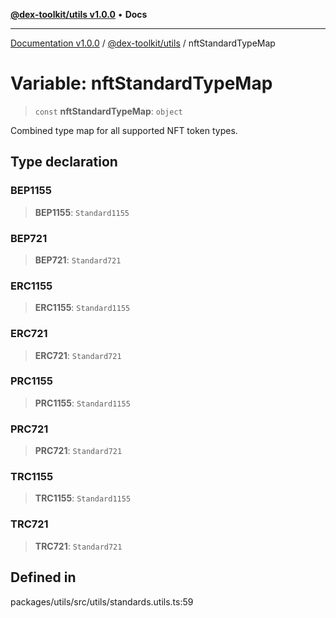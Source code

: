 [**@dex-toolkit/utils v1.0.0**](../README.md) • **Docs**

***

[Documentation v1.0.0](../../../packages.md) / [@dex-toolkit/utils](../README.md) / nftStandardTypeMap

# Variable: nftStandardTypeMap

> `const` **nftStandardTypeMap**: `object`

Combined type map for all supported NFT token types.

## Type declaration

### BEP1155

> **BEP1155**: `Standard1155`

### BEP721

> **BEP721**: `Standard721`

### ERC1155

> **ERC1155**: `Standard1155`

### ERC721

> **ERC721**: `Standard721`

### PRC1155

> **PRC1155**: `Standard1155`

### PRC721

> **PRC721**: `Standard721`

### TRC1155

> **TRC1155**: `Standard1155`

### TRC721

> **TRC721**: `Standard721`

## Defined in

packages/utils/src/utils/standards.utils.ts:59
